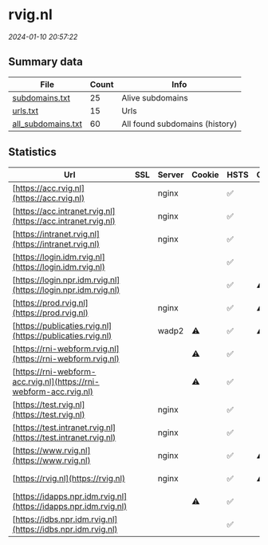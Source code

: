 # rvig.nl
*2024-01-10 20:57:22*
## Summary data
| File       | Count | Info |
|------------|-------|------|
|[subdomains.txt](/data/rvig.nl/subdomains.txt)|25|Alive subdomains|
|[urls.txt](/data/rvig.nl/urls.txt)|15|Urls|
|[all_subdomains.txt](/data/rvig.nl/all_subdomains.txt)|60|All found subdomains (history)|
## Statistics
| Url | SSL | Server | Cookie | HSTS | CSP | XFO | XXP | RP | Tech |Title |
|------------|-------|------|------|------|------|------|------|------|------|------|
|[https://acc.rvig.nl](https://acc.rvig.nl)| |nginx| |:white_check_mark: | | | |:white_check_mark: |Basic HSTS Nginx|401 Authorizatio...|
|[https://acc.intranet.rvig.nl](https://acc.intranet.rvig.nl)| |nginx| |:white_check_mark: | | | |:white_check_mark: |HSTS Nginx|403 Forbidden|
|[https://intranet.rvig.nl](https://intranet.rvig.nl)| |nginx| |:white_check_mark: | | | |:white_check_mark: |HSTS Nginx|403 Forbidden|
|[https://login.idm.rvig.nl](https://login.idm.rvig.nl)| || |:white_check_mark: | |:white_check_mark: |:white_check_mark: |:white_check_mark: |HSTS Java||
|[https://login.npr.idm.rvig.nl](https://login.npr.idm.rvig.nl)| || |:white_check_mark: |:warning: |:white_check_mark: |:white_check_mark: |:white_check_mark: |HSTS Java||
|[https://prod.rvig.nl](https://prod.rvig.nl)| |nginx| |:white_check_mark: |:warning: |:white_check_mark: |:white_check_mark: |:white_check_mark: |HSTS Nginx|301 Moved Perman...|
|[https://publicaties.rvig.nl](https://publicaties.rvig.nl)| |wadp2|:warning: |:white_check_mark: |:warning: |:white_check_mark: |:white_check_mark: |:white_check_mark: |Apache Tomcat Gr...|Home - Toptaken|
|[https://rni-webform.rvig.nl](https://rni-webform.rvig.nl)| ||:warning: |:white_check_mark: | | |:white_check_mark: |HSTS|RNI vooraanmeldi...|
|[https://rni-webform-acc.rvig.nl](https://rni-webform-acc.rvig.nl)| ||:warning: |:white_check_mark: | | | |:white_check_mark: |HSTS|RNI vooraanmeldi...|
|[https://test.rvig.nl](https://test.rvig.nl)| |nginx| |:white_check_mark: | | | |:white_check_mark: |Basic HSTS Nginx|401 Authorizatio...|
|[https://test.intranet.rvig.nl](https://test.intranet.rvig.nl)| |nginx| |:white_check_mark: | | | |:white_check_mark: |HSTS Nginx|403 Forbidden|
|[https://www.rvig.nl](https://www.rvig.nl)| |nginx| |:white_check_mark: |:warning: |:white_check_mark: |:white_check_mark: |:white_check_mark: |Drupal HSTS Ngin...|Home | RvIG|
|[https://rvig.nl](https://rvig.nl)| |nginx| |:white_check_mark: |:warning: |:white_check_mark: |:white_check_mark: |:white_check_mark: |HSTS Nginx|301 Moved Perman...|
|[https://idapps.npr.idm.rvig.nl](https://idapps.npr.idm.rvig.nl)| ||:warning: |:white_check_mark: | | | |:white_check_mark: |HSTS||
|[https://idbs.npr.idm.rvig.nl](https://idbs.npr.idm.rvig.nl)| || |:white_check_mark: | |:white_check_mark: |:white_check_mark: |:white_check_mark: |HSTS Java||